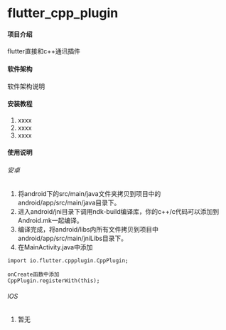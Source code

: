 # flutter_cpp_plugin

#### 项目介绍
flutter直接和c++通讯插件

#### 软件架构
软件架构说明


#### 安装教程

1. xxxx
2. xxxx
3. xxxx

#### 使用说明

###### 安卓

1. 将android下的src/main/java文件夹拷贝到项目中的android/app/src/main/java目录下。
2. 进入android/jni目录下调用ndk-build编译库，你的c++/c代码可以添加到Android.mk一起编译。
3. 编译完成，将android/libs内所有文件拷贝到项目中android/app/src/main/jniLibs目录下。
4. 在MainActivity.java中添加
```
import io.flutter.cppplugin.CppPlugin;

onCreate函数中添加
CppPlugin.registerWith(this);

```

###### IOS

1. 暂无


